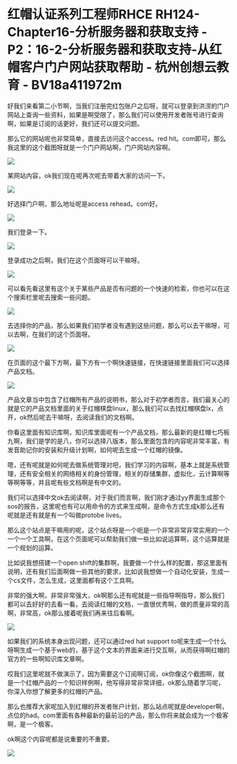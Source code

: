 # 红帽认证系列工程师RHCE RH124-Chapter16-分析服务器和获取支持 - P2：16-2-分析服务器和获取支持-从红帽客户门户网站获取帮助 - 杭州创想云教育 - BV18a411972m

好我们来看第二小节啊，当我们注册完红包账户之后呀，就可以登录到洪涝的门户网站上查询一些资料，如果是啊受限了，那么我们可以使用开发者账号进行查询啊，如果是订阅的话更好，我们还可以提交问题。

那么它的网站呢也非常简单，直接去访问这个access。red hit。com即可，那么我这里的这个截图呀就是一个门户网站啊，门户网站内容啊。



![](img/a91b4c8ba20b9ea200c03610ede2d66b_1.png)

某网站内容，ok我们现在呢再次呢去带着大家的访问一下。

![](img/a91b4c8ba20b9ea200c03610ede2d66b_3.png)

好选择门户啊，那么地址呢是access rehead。com好。

![](img/a91b4c8ba20b9ea200c03610ede2d66b_5.png)

我们登录一下。

![](img/a91b4c8ba20b9ea200c03610ede2d66b_7.png)

登录成功之后啊，我们在这个页面呀可以干嘛呀。

![](img/a91b4c8ba20b9ea200c03610ede2d66b_9.png)

可以看先看这里有这个关于某些产品是否有问题的一个快速的检索，你也可以在这个搜索栏里呢去搜索一些问题。

![](img/a91b4c8ba20b9ea200c03610ede2d66b_11.png)

去选择你的产品，那么如果我们初学者没有遇到这些问题，那么可以去干嘛呀，可以去啊，在我们的这个页面呀。

![](img/a91b4c8ba20b9ea200c03610ede2d66b_13.png)

在页面的这个最下方啊，最下方有一个啊快速链接，在快速链接里面我们可以选择产品文档。

![](img/a91b4c8ba20b9ea200c03610ede2d66b_15.png)

产品文章当中包含了红帽所有产品的说明书，那么对于初学者而言，我们最关心的就是它的产品文档里面的关于红帽棋盘linux，那么我们可以去找红帽棋盘lx，点开，ok然后呢去干嘛呀，去阅读我们的文档啊。

你看这里面有知识库啊，知识库里面呢有一个产品文档，那么最新的是红帽七巧板九啊，我们是学的是八，你可以选择八版本，那么里面包含的内容呢非常丰富，有发音助记你的安装和升级计划啊，如何呢去生成一个红帽的镜像。

嗯，还有呢就是如何呢去做系统管理对吧，我们学习的内容啊，基本上就是系统管理，还有安全相关的网络相关的身份管理，相关的存储集群，虚拟化，云计算啊等等啊等等，并且呢有些文档啊是有中文的。

我们可以选择中文ok去阅读啊，对于我们而言啊，我们刚才通过yy界面生成那个sos的报告，这里呢也有可以用命令的方式来生成啊，是命令方式生成k那么还有呢就是还有就是有一个叫做protobe lives。

那么这个站点是干嘛用的呢，这个站点呀是一个呃是一个非常非常非常实用的一个一个一个工具啊，在这个页面呢可以帮助我们做一些比如说运算啊，这个运算就是一个规划的运算。

比如说我想搭建一个open shift的集群啊，我要做一个什么样的配置，那这里面有说明，还有我们后面啊做一些其他的要求，比如说我想做一个自动化安装，生成一个cs文件，怎么生成，这里面都有这个工具啊。

非常的强大啊，非常非常强大，ok啊那么还有呢就是一些指导啊指导，那么我们都可以去好好的去看一看，去阅读红帽的文档，一直很优秀啊，做的质量非常的高啊，非常高，ok那么接着呢我们再来往后看啊。



![](img/a91b4c8ba20b9ea200c03610ede2d66b_17.png)

如果我们的系统本身出现问题，还可以通过red hat support to呢来生成一个什么呀啊生成一个基于web的，基于这个文本的界面来进行交互啊，从而获得啊红帽的官方的一些啊知识库文章啊。

哎我们这里呢就不做演示了，因为需要这个订阅啊订阅，ok你像这个截图啊，就是一个红帽产品的一个知识样例啊，他写得非常非常详细，ok那么随着学习呢，你深入你想了解更多的红帽的产品。

那么也推荐大家呢加入到红帽的开发者账户计划，那么站点呢就是developer啊，点位的had。com里面有各种最新的最前沿的产品，那么你将来就会成为一个极客啊，是一个极客。

ok啊这个内容呢都是说重要的不重要。

![](img/a91b4c8ba20b9ea200c03610ede2d66b_19.png)